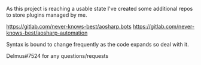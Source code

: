 As this project is reaching a usable state I've created some additional repos to store plugins managed by me.

https://gitlab.com/never-knows-best/aosharp.bots
https://gitlab.com/never-knows-best/aosharp-automation

Syntax is bound to change frequently as the code expands so deal with it.

Delmus#7524 for any questions/requests